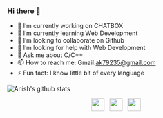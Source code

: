 ### Hi there 👋
- 🔭 I’m currently working on CHATBOX
- 🌱 I’m currently learning Web Development
- 👯 I’m looking to collaborate on Github
- 🤔 I’m looking for help with Web Development
- 💬 Ask me about C/C++
- 📫 How to reach me: Gmail:ak79235@gmail.com
- ⚡ Fun fact: I know little bit of every language

![Anish's github stats](https://github-readme-stats.vercel.app/api?username=ak79235&show_icons=true&theme=gruvbox)

<p align='center'>
<a href="https://twitter.com/ak79235"><img height="30" src="https://github.com/WaylonWalker/WaylonWalker/blob/main/icon/twitter.png?raw=true"></a>&nbsp;&nbsp;
<a href="https://www.instagram.com/ak79235/"><img height="30" src="https://github.com/WaylonWalker/WaylonWalker/blob/main/icon/instagram.jpg?raw=true"></a>&nbsp;&nbsp;
<a href="https://www.linkedin.com/in/anish-kumar-803695163/"><img height="30" src="https://github.com/WaylonWalker/WaylonWalker/blob/main/icon/linkedin.png?raw=true"></a>
</p>
